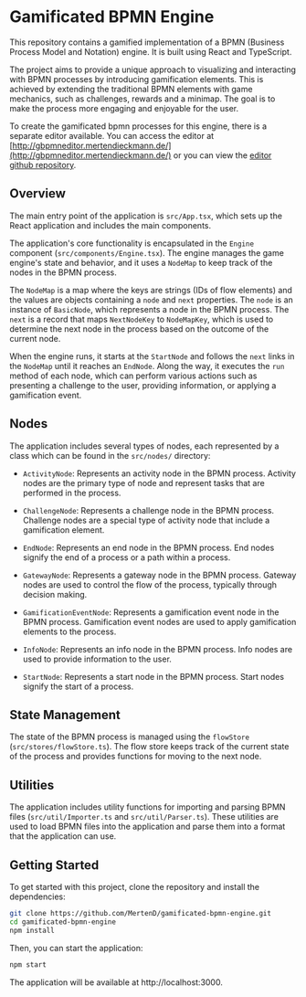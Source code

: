 # Gamificated BPMN Engine

This repository contains a gamified implementation of a BPMN (Business Process Model and Notation) engine. It is built using React and TypeScript.

The project aims to provide a unique approach to visualizing and interacting with BPMN processes by introducing gamification elements. This is achieved by extending the traditional BPMN elements with game mechanics, such as challenges, rewards and a minimap. The goal is to make the process more engaging and enjoyable for the user.

To create the gamificated bpmn processes for this engine, there is a separate editor available. You can access the editor at [http://gbpmneditor.mertendieckmann.de/](http://gbpmneditor.mertendieckmann.de/) or you can view the [editor github repository](https://github.com/MertenD/bpmn-editor).

## Overview

The main entry point of the application is `src/App.tsx`, which sets up the React application and includes the main components.

The application's core functionality is encapsulated in the `Engine` component (`src/components/Engine.tsx`). The engine manages the game engine's state and behavior, and it uses a `NodeMap` to keep track of the nodes in the BPMN process.

The `NodeMap` is a map where the keys are strings (IDs of flow elements) and the values are objects containing a `node` and `next` properties. The `node` is an instance of `BasicNode`, which represents a node in the BPMN process. The `next` is a record that maps `NextNodeKey` to `NodeMapKey`, which is used to determine the next node in the process based on the outcome of the current node.

When the engine runs, it starts at the `StartNode` and follows the `next` links in the `NodeMap` until it reaches an `EndNode`. Along the way, it executes the `run` method of each node, which can perform various actions such as presenting a challenge to the user, providing information, or applying a gamification event.

## Nodes

The application includes several types of nodes, each represented by a class which can be found in the `src/nodes/` directory:

- `ActivityNode`: Represents an activity node in the BPMN process. Activity nodes are the primary type of node and represent tasks that are performed in the process.

- `ChallengeNode`: Represents a challenge node in the BPMN process. Challenge nodes are a special type of activity node that include a gamification element.

- `EndNode`: Represents an end node in the BPMN process. End nodes signify the end of a process or a path within a process.

- `GatewayNode`: Represents a gateway node in the BPMN process. Gateway nodes are used to control the flow of the process, typically through decision making.

- `GamificationEventNode`: Represents a gamification event node in the BPMN process. Gamification event nodes are used to apply gamification elements to the process.

- `InfoNode`: Represents an info node in the BPMN process. Info nodes are used to provide information to the user.

- `StartNode`: Represents a start node in the BPMN process. Start nodes signify the start of a process.

## State Management

The state of the BPMN process is managed using the `flowStore` (`src/stores/flowStore.ts`). The flow store keeps track of the current state of the process and provides functions for moving to the next node.

## Utilities

The application includes utility functions for importing and parsing BPMN files (`src/util/Importer.ts` and `src/util/Parser.ts`). These utilities are used to load BPMN files into the application and parse them into a format that the application can use.

## Getting Started

To get started with this project, clone the repository and install the dependencies:

```bash
git clone https://github.com/MertenD/gamificated-bpmn-engine.git
cd gamificated-bpmn-engine
npm install
```

Then, you can start the application:

```bash
npm start
```

The application will be available at http://localhost:3000.

